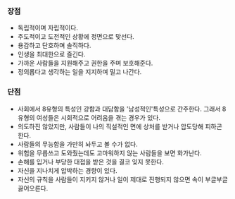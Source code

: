 ### 장점

- 독립적이며 자립적이다.
- 주도적이고 도전적인 상황에 정면으로 맞선다.
- 용감하고 단호하며 솔직하다.
- 인생을 최대한으로 즐긴다.
- 가까운 사람들을 지원해주고 권한을 주며 보호해준다.
- 정의롭다고 생각하는 일을 지지하며 밀고 나간다.

### 단점

- 사회에서 8유형의 특성인 강함과 대담함을 '남성적인'특성으로 간주한다. 그래서 8유형의 여성들은 시회적으로 어려움을 겪는 경우가 있다.
- 의도하진 않았지만, 사람들이 나의 직설적인 면에 상처를 받거나 압도당해 피하곤 한다.
- 사람들의 무능함을 가만히 놔두고 볼 수가 없다.
- 위험을 무릅쓰고 도와줬는데도 고마워하지 않는 사람들을 보면 화가난다.
- 손해를 입거나 부당한 대접을 받은 것을 결코 잊지 못한다.
- 자신을 지나치게 압박하는 경향이 있다.
- 자신의 규칙을 사람들이 지키지 않거나 일이 제대로 진행되지 않으면 속이 부글부글 끓어오른다.